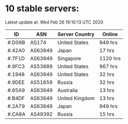 # 10 stable servers:

Latest update at: Wed Feb 26 19:10:13 UTC 2020

| ID | ASN | Server Country | Online |
| -- | --- | -------------- | ------ |
| #.D09B | AS174 | United States | 949 hrs |
| #.42A0 | AS63949 | Japan | 17 hrs |
| #.7F1D | AS63949 | Singapore | 1120 hrs |
| #.9FC3 | AS53889 | United States | 967 hrs |
| #.1948 | AS63949 | United States | 32 hrs |
| #.9DEE | AS51659 | Russia | 32 hrs |
| #.65A9 | AS63949 | Australia | 13 hrs |
| #.B4DF | AS63949 | United Kingdom | 13 hrs |
| #.2A79 | AS63949 | Japan | 949 hrs |
| #.CA8A | AS49392 | Russia | 15 hrs |

